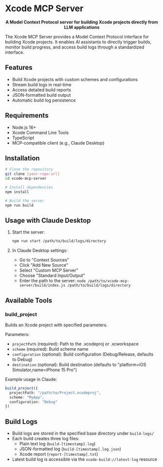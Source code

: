 # Xcode MCP Server

<p align="center">
  <strong>A Model Context Protocol server for building Xcode projects directly from LLM applications</strong>
</p>

The Xcode MCP Server provides a Model Context Protocol interface for building Xcode projects. It enables AI assistants to directly trigger builds, monitor build progress, and access build logs through a standardized interface.

## Features

- Build Xcode projects with custom schemes and configurations
- Stream build logs in real-time
- Access detailed build reports
- JSON-formatted build output
- Automatic build log persistence

## Requirements

- Node.js 16+
- Xcode Command Line Tools
- TypeScript
- MCP-compatible client (e.g., Claude Desktop)

## Installation

```bash
# Clone the repository
git clone [your-repo-url]
cd xcode-mcp-server

# Install dependencies
npm install

# Build the server
npm run build
```

## Usage with Claude Desktop

1. Start the server:
   ```bash
   npm run start /path/to/build/logs/directory
   ```

2. In Claude Desktop settings:
   - Go to "Context Sources"
   - Click "Add New Source"
   - Select "Custom MCP Server"
   - Choose "Standard Input/Output"
   - Enter the path to the server: `node /path/to/xcode-mcp-server/build/index.js /path/to/build/logs/directory`

## Available Tools

### build_project

Builds an Xcode project with specified parameters.

Parameters:
- `projectPath` (required): Path to the .xcodeproj or .xcworkspace
- `scheme` (required): Build scheme name
- `configuration` (optional): Build configuration (Debug/Release, defaults to Debug)
- `destination` (optional): Build destination (defaults to "platform=iOS Simulator,name=iPhone 15 Pro")

Example usage in Claude:
```typescript
build_project({
  projectPath: "/path/to/Project.xcodeproj",
  scheme: "MyApp",
  configuration: "Debug"
})
```

## Build Logs

- Build logs are stored in the specified base directory under `build-logs/`
- Each build creates three log files:
  - Plain text log (`build-[timestamp].log`)
  - JSON-formatted log (`build-[timestamp].log.json`)
  - Xcode report (`report-[timestamp].txt`)
- Latest build log is accessible via the `xcode-build://latest-log` resource